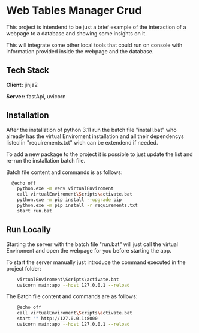 
# Web Tables Manager Crud

This project is intendend to be just a brief example of the interaction of a webpage to a database and showing some insights on it.

This will integrate some other local tools that could run on console with information provided inside the webpage and the database.


## Tech Stack

**Client:** jinja2

**Server:** fastApi, uvicorn


## Installation

After the installation of python 3.11 run the batch file "install.bat" who already has the virtual Enviroment installation and all their dependencys listed in "requirements.txt" wich can be extendend if needed.

To add a new package to the project it is possible to just update the list and re-run the installation batch file.

Batch file content and commands is as follows:
```bash
  @echo off
    python.exe -m venv virtualEnviroment
    call virtualEnviroment\Scripts\activate.bat
    python.exe -m pip install --upgrade pip
    python.exe -m pip install -r requirements.txt
    start run.bat
```
## Run Locally

Starting the server with the batch file "run.bat" will just call the virtual Enviroment and open the webpage for you before starting the app.

To start the server manually just introduce the command executed in the project folder:

```bash
    virtualEnviroment\Scripts\activate.bat
    uvicorn main:app --host 127.0.0.1 --reload
```

The Batch file content and commands are as follows:
```bash
    @echo off
    call virtualEnviroment\Scripts\activate.bat
    start "" http://127.0.0.1:8000
    uvicorn main:app --host 127.0.0.1 --reload
```
